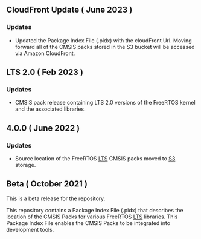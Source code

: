 ## CloudFront Update ( June 2023 )

### Updates
-  Updated the Package Index File (.pidx) with the cloudFront Url. Moving forward all of the CMSIS packs stored in the S3 bucket will be accessed via Amazon CloudFront. 

## LTS 2.0 ( Feb 2023 )

### Updates
-  CMSIS pack release containing LTS 2.0 versions of the FreeRTOS kernel and the associated libraries.

## 4.0.0 ( June 2022 )

### Updates
- Source location of the FreeRTOS [LTS](https://freertos.org/lts-libraries.html) CMSIS packs moved to [S3](https://aws.amazon.com/s3/) storage.

## Beta ( October 2021 )
This is a beta release for the repository.

This repository contains a Package Index File (.pidx) that describes the location of the CMSIS Packs for various FreeRTOS [LTS](https://freertos.org/lts-libraries.html) libraries. This Package Index File enables the CMSIS Packs to be integrated into development tools.
